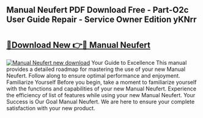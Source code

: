 ## Manual Neufert PDF Download Free - Part-O2c User Guide Repair - Service Owner Edition yKNrr

# <h2><a href="http://bc84257.oget.top/?id=Manual+Neufert">🔗Download New 👉🔴 Manual Neufert</a></h2>

[![Manual Neufert new download](https://i.imgur.com/5g1atiW.png)](http://bc84257.oget.top/?id=Manual+Neufert)
Your Guide to Excellence This manual provides a detailed roadmap for mastering the use of your new Manual Neufert. Follow along to ensure optimal performance and enjoyment. Familiarize Yourself Before you begin, take a moment to familiarize yourself with the functions and capabilities of your new Manual Neufert. Experience the efficiency of list of features while using your new Manual Neufert. Your Success is Our Goal Manual Neufert. We are here to ensure your complete satisfaction with your new product.
